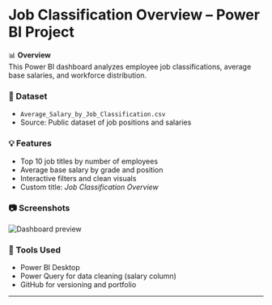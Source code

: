 # Job Classification Overview – Power BI Project

📊 **Overview**  
This Power BI dashboard analyzes employee job classifications, average base salaries, and workforce distribution.

### 📁 Dataset
- `Average_Salary_by_Job_Classification.csv`
- Source: Public dataset of job positions and salaries

### 💡 Features
- Top 10 job titles by number of employees
- Average base salary by grade and position
- Interactive filters and clean visuals
- Custom title: *Job Classification Overview*

### 📷 Screenshots
![Dashboard preview](screenshots/preview.png)

### 🚀 Tools Used
- Power BI Desktop
- Power Query for data cleaning (salary column)
- GitHub for versioning and portfolio

---
